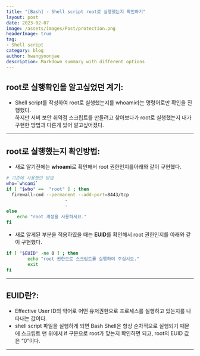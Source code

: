 ```yaml
---
title: "[Bash] - Shell script root로 실행했는지 확인하기"
layout: post
date: 2023-02-07
image: /assets/images/Post/protection.png
headerImage: true
tag:
- Shell script
category: blog
author: hwangyoonjae
description: Markdown summary with different options
---
```


## root로 실행확인을 알고싶었던 계기:
- Shell script를 작성하여 root로 실행했는지를 whoami라는 명령어로만 확인을 진행했다.<br>
하지만 서버 보안 취약점 스크립트를 만들려고 찾아보다가 root로 실행했는지 내가 구현한 방법과 다른게 있어 알고싶어졌다.

* * *

## root로 실행했는지 확인방법:
- 새로 알기전에는 **whoami**로 확인해서 root 권한인지를아래와 같이 구현했다.
```bash
# 기존에 사용했던 방법
who=`whoami`
if [ "$who" ==  "root" ] ; then
  firewall-cmd --permanent --add-port=8443/tcp
                      ·
                      ·
else
	echo "root 계정을 사용하세요."
fi
```

- 새로 알게된 부분을 적용하였을 때는 **EUID**를 확인해서 root 권한인지를 아래와 같이 구현했다.
```bash
if [ "$EUID" -ne 0 ] ; then
        echo "root 권한으로 스크립트를 실행하여 주십시오."
        exit
fi
```

* * *

## EUID란?:
- Effective User ID의 약어로 어떤 유저권한으로 프로세스를 실행하고 있는지를 나타내는 값이다.
- shell script 파일을 실행하게 되면 Bash Shell은 항상 순차적으로 실행되기 때문에 스크립트 맨 위에서 if 구문으로 root가 맞는지 확인하면 되고, root의 EUID 값은 “0”이다.

* * *